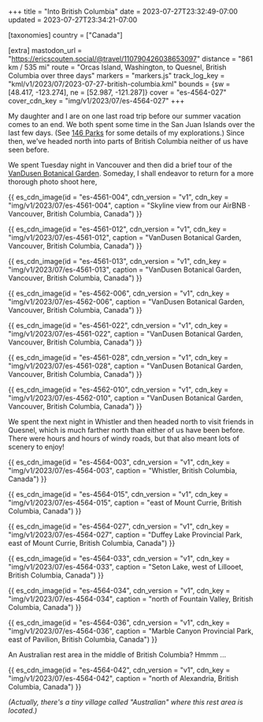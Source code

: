 +++
title = "Into British Columbia"
date = 2023-07-27T23:32:49-07:00
updated = 2023-07-27T23:34:21-07:00

[taxonomies]
country = ["Canada"]

[extra]
mastodon_url = "https://ericscouten.social/@travel/110790426038653097"
distance = "861 km / 535 mi"
route = "Orcas Island, Washington, to Quesnel, British Columbia over three days"
markers = "markers.js"
track_log_key = "kml/v1/2023/07/2023-07-27-british-columbia.kml"
bounds = {sw = [48.417, -123.274], ne = [52.987, -121.287]}
cover = "es-4564-027"
cover_cdn_key = "img/v1/2023/07/es-4564-027"
+++

My daughter and I are on one last road trip before our summer vacation comes to an end. We both spent some time in the San Juan Islands over the last few days. (See [146 Parks](https://146parks.blog) for some details of my explorations.) Since then, we've headed north into parts of British Columbia neither of us have seen before.

<!-- more -->

We spent Tuesday night in Vancouver and then did a brief tour of the [VanDusen Botanical Garden](https://www.vandusengarden.org). Someday, I shall endeavor to return for a more thorough photo shoot here,

{{ es_cdn_image(id = "es-4561-004", cdn_version = "v1", cdn_key = "img/v1/2023/07/es-4561-004", caption = "Skyline view from our AirBNB · Vancouver, British Columbia, Canada") }}

{{ es_cdn_image(id = "es-4561-012", cdn_version = "v1", cdn_key = "img/v1/2023/07/es-4561-012", caption = "VanDusen Botanical Garden, Vancouver, British Columbia, Canada") }}

{{ es_cdn_image(id = "es-4561-013", cdn_version = "v1", cdn_key = "img/v1/2023/07/es-4561-013", caption = "VanDusen Botanical Garden, Vancouver, British Columbia, Canada") }}

{{ es_cdn_image(id = "es-4562-006", cdn_version = "v1", cdn_key = "img/v1/2023/07/es-4562-006", caption = "VanDusen Botanical Garden, Vancouver, British Columbia, Canada") }}

{{ es_cdn_image(id = "es-4561-022", cdn_version = "v1", cdn_key = "img/v1/2023/07/es-4561-022", caption = "VanDusen Botanical Garden, Vancouver, British Columbia, Canada") }}

{{ es_cdn_image(id = "es-4561-028", cdn_version = "v1", cdn_key = "img/v1/2023/07/es-4561-028", caption = "VanDusen Botanical Garden, Vancouver, British Columbia, Canada") }}

{{ es_cdn_image(id = "es-4562-010", cdn_version = "v1", cdn_key = "img/v1/2023/07/es-4562-010", caption = "VanDusen Botanical Garden, Vancouver, British Columbia, Canada") }}

We spent the next night in Whistler and then headed north to visit friends in Quesnel, which is much farther north than either of us have been before. There were hours and hours of windy roads, but that also meant lots of scenery to enjoy!

{{ es_cdn_image(id = "es-4564-003", cdn_version = "v1", cdn_key = "img/v1/2023/07/es-4564-003", caption = "Whistler, British Columbia, Canada") }}

{{ es_cdn_image(id = "es-4564-015", cdn_version = "v1", cdn_key = "img/v1/2023/07/es-4564-015", caption = "east of Mount Currie, British Columbia, Canada") }}

{{ es_cdn_image(id = "es-4564-027", cdn_version = "v1", cdn_key = "img/v1/2023/07/es-4564-027", caption = "Duffey Lake Provincial Park, east of Mount Currie, British Columbia, Canada") }}

{{ es_cdn_image(id = "es-4564-033", cdn_version = "v1", cdn_key = "img/v1/2023/07/es-4564-033", caption = "Seton Lake, west of Lillooet, British Columbia, Canada") }}

{{ es_cdn_image(id = "es-4564-034", cdn_version = "v1", cdn_key = "img/v1/2023/07/es-4564-034", caption = "north of Fountain Valley, British Columbia, Canada") }}

{{ es_cdn_image(id = "es-4564-036", cdn_version = "v1", cdn_key = "img/v1/2023/07/es-4564-036", caption = "Marble Canyon Provincial Park, east of Pavilion, British Columbia, Canada") }}

An Australian rest area in the middle of British Columbia? Hmmm ...

{{ es_cdn_image(id = "es-4564-042", cdn_version = "v1", cdn_key = "img/v1/2023/07/es-4564-042", caption = "north of Alexandria, British Columbia, Canada") }}

_(Actually, there's a tiny village called "Australian" where this rest area is located.)_
